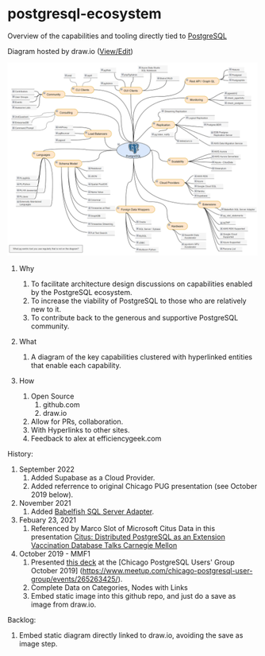# postgresql-ecosystem
<!-- https://stackoverflow.com/questions/3492153/markdown-open-a-new-window-link/5803384 -->
Overview of the capabilities and tooling directly tied to <a href="https://postgresql.org/" target="_blank">PostgreSQL</a>

Diagram hosted by draw.io (<a href="https://www.draw.io/?mode=github#HEfficiencyGeek%2Fpostgresql-ecosystem%2Fmaster%2Fpostgresql-ecosystem.drawio" target="_drawio">View/Edit</a>)

![Embedded Diagram2](https://raw.githubusercontent.com/EfficiencyGeek/postgresql-ecosystem/master/postgresql-ecosystem.png?token=AC2QMHEJNQAQDT35KDKHL625KG3OQ)

1. Why  
	1. To facilitate architecture design discussions on capabilities enabled by the PostgreSQL ecosystem.
	1. To increase the viability of PostgreSQL to those who are relatively new to it.
	1. To contribute back to the generous and supportive PostgreSQL community.

2. What
	1. A diagram of the key capabilities clustered with hyperlinked entities that enable each capability.
	
3. How  
	1. Open Source
		1. github.com
		2. draw.io
	1. Allow for PRs, collaboration.  
	1. With Hyperlinks to other sites.  
	1. Feedback to alex at efficiencygeek.com  

History:
1. September 2022
	1. Added Supabase as a Cloud Provider.
	1. Added referrence to original Chicago PUG presentation (see October 2019 below).
1. November 2021
	1. Added [Babelfish SQL Server Adapter](https://babelfishpg.org/blog/releases/2021/10/babelfish-launch/).
1. Febuary 23, 2021
	1. Referenced by Marco Slot of Microsoft Citus Data in this presentation [Citus: Distributed PostgreSQL as an Extension Vaccination Database Talks Carnegie Mellon](https://youtu.be/X-aAgXJZRqM?t=207)
1. October 2019 - MMF1 
	1.  Presented [this deck](preseentations/postgresql-ecosystem-CHI_PUG-20191016.pptx) at the [Chicago PostgreSQL Users' Group October 2019] (https://www.meetup.com/chicago-postgresql-user-group/events/265263425/).
	1.	Complete Data on Categories, Nodes with Links
	1. 	Embed static image into this github repo, and just do a save as image from draw.io.	

Backlog:  
1. Embed static diagram directly linked to draw.io, avoiding the save as image step.
